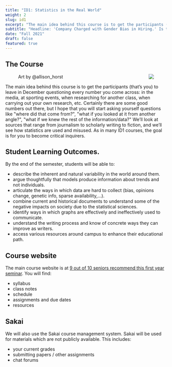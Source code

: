 ```yaml
---
title: "ID1: Statistics in the Real World"
weight: 2
slug: id1
excerpt: "The main idea behind this course is to get the participants (that’s you) to leave in December questioning every number you come across: in the media, at sporting events, when researching for another class, when carrying out your own research, etc."
subtitle: "Headline: 'Company Charged with Gender Bias in Hiring.' Is the company biased?  How can we tell?  What do we measure?  The research supporting the headline is probably less definitive than you’d expect.  In this course, we will investigate the practical, ethical, and philosophical issues raised by the use of statistics and algorithmic thinking in realms such as medicine, sports, the law, genetics, and economics.  We will explore issues from the mainstream media (newspapers, webpages, TV) as well as scientific articles in peer-reviewed journals.  To do all of this, we will consider a wide range of statistical topics as well as encountering a range of uses and abuses of statistics in the world today."
date: "Fall 2021"
draft: false
featured: true
---
```


## The Course

<figure>
<img src="summary_statistics_featured.png" align="right">
<figcaption>Art by @allison_horst</figcaption>
</figure>



The main idea behind this course is to get the participants (that’s you) to leave in December questioning every number you come across: in the media, at sporting events, when researching for another class, when carrying out your own research, etc. Certainly there are some good numbers out there, but I hope that you will start asking yourself questions like "where did that come from?", "what if you looked at it from another angle?", "what if we knew the rest of the information/data?" We’ll look at sources that range from journalism to scholarly writing to fiction, and we’ll see how statistics are used and misused. As in many ID1 courses, the goal is for you to become critical inquirers.

## Student Learning Outcomes.
By the end of the semester, students will be able to:

* describe the inherent and natural variability in the world around them.
* argue thoughtfully that models produce information about trends and not individuals.
* articulate the ways in which data are hard to collect (bias, opinions change, genetic info, sparse availability,...).
* combine current and historical documents to understand some of the negative impacts on society due to the statistical sciences.
* identify ways in which graphs are effectively and ineffectively used to communicate.
* understand the writing process and know of concrete ways they can improve as writers.
* access various resources around campus to enhance their educational path.


## Course website

The main course website is at [9 out of 10 seniors recommend this first year seminar](https://id1-stats-world.netlify.app/).  You will find:

* syllabus
* class notes
* schedule
* assignments and due dates
* resources


## Sakai

We will also use the Sakai course management system.  Sakai will be used for materials which are not publicly available.  This includes:

* your current grades
* submitting papers / other assignments
* chat forums


